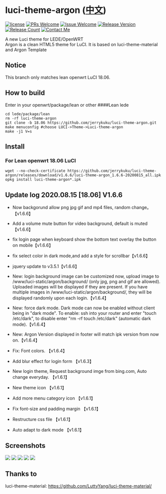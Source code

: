 # luci-theme-argon ([中文](/README_ZH.md))

[1]: https://img.shields.io/badge/license-MIT-brightgreen.svg
[2]: /LICENSE
[3]: https://img.shields.io/badge/PRs-welcome-brightgreen.svg
[4]: https://github.com/jerrykuku/luci-theme-argon/pulls
[5]: https://img.shields.io/badge/Issues-welcome-brightgreen.svg
[6]: https://github.com/jerrykuku/luci-theme-argon/issues/new
[7]: https://img.shields.io/badge/release-v1.6.6-blue.svg?
[8]: https://github.com/jerrykuku/luci-theme-argon/releases
[9]: https://img.shields.io/github/downloads/jerrykuku/luci-theme-argon/total
[10]: https://img.shields.io/badge/Contact-telegram-blue
[11]: https://t.me/jerryk6
[![license][1]][2]
[![PRs Welcome][3]][4]
[![Issue Welcome][5]][6]
[![Release Version][7]][8]
[![Release Count][9]][8]
[![Contact Me][10]][11]


A new Luci theme for LEDE/OpenWRT  
Argon is a clean HTML5 theme for LuCI. It is based on luci-theme-material and Argon Template  

## Notice

This branch only matches lean openwrt LuCI 18.06.

## How to build

Enter in your openwrt/package/lean  or  other
####Lean lede
```
cd lede/package/lean  
rm -rf luci-theme-argon  
git clone -b 18.06 https://github.com/jerrykuku/luci-theme-argon.git  
make menuconfig #choose LUCI->Theme->Luci-theme-argon  
make -j1 V=s  
```

## Install 

### For Lean openwrt 18.06 LuCI
```
wget --no-check-certificate https://github.com/jerrykuku/luci-theme-argon/releases/download/v1.6.6/luci-theme-argon_1.6.6-20200815_all.ipk
opkg install luci-theme-argon*.ipk
```

## Update log 2020.08.15 [18.06] V1.6.6 

- Now backgorund allow png jpg gif and mp4 files, random change。【v1.6.6】
- Add a volume mute button for video background, default is muted【v1.6.6】
- fix login page when keyboard show the bottom text overlay the button on mobile【v1.6.6】
- fix select color in dark mode,and add a style for scrollbar【v1.6.6】
- jquery update to v3.5.1【v1.6.6】

- New: login background image can be customized now, upload image to /www/luci-static/argon/background/ (only jpg, png and gif are allowed). Uploaded images will be displayed if they are present. If you have multiple images in /www/luci-static/argon/background/, they will be displayed randomly upon each login.【v1.6.4】
- New: force dark mode. Dark mode can now be enabled without client being in "dark mode". To enable: ssh into your router and enter "touch /etc/dark", to disable enter "rm -rf touch /etc/dark" (automatic dark mode).【v1.6.4】
- New: Argon Version displayed in footer will match ipk version from now on.【v1.6.4】
- Fix: Font colors. 【v1.6.4】

- Add blur effect for login form 【v1.6.3】

- New login theme, Request background imge from bing.com, Auto change everyday. 【v1.6.1】
- New theme icon 【v1.6.1】
- Add more menu category  icon 【v1.6.1】
- Fix font-size and padding margin 【v1.6.1】
- Restructure css file 【v1.6.1】
- Auto adapt to dark mode 【v1.6.1】


## Screenshots 
![](/Screenshots/pc/screenshot1.jpg)
![](/Screenshots/pc/screenshot2.jpg)
![](/Screenshots/pc/screenshot3.jpg)
![](/Screenshots/phone/Screenshot_1.jpg)
![](/Screenshots/phone/Screenshot_2.jpg)

## Thanks to 
luci-theme-material: https://github.com/LuttyYang/luci-theme-material/
